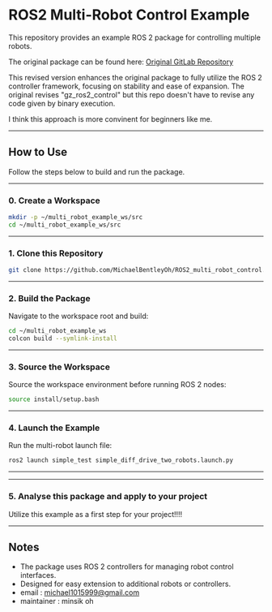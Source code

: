 # ROS2 Multi-Robot Control Example

This repository provides an example ROS 2 package for controlling multiple robots.

The original package can be found here:  [Original GitLab Repository](https://gitlab.ensta-bretagne.fr/zerrbe/ign-ros2-multi-robots-control-update/-/tree/master/simple_test/resource?ref_type=heads)

This revised version enhances the original package to fully utilize the ROS 2 controller framework, focusing on stability and ease of expansion.
The original revises "gz_ros2_control" but this repo doesn't have to revise any code given by binary execution.

I think this approach is more convinent for beginners like me.

---

## How to Use

Follow the steps below to build and run the package.

---

### 0. Create a Workspace

```bash
mkdir -p ~/multi_robot_example_ws/src
cd ~/multi_robot_example_ws/src
```

---

### 1. Clone this Repository

```bash
git clone https://github.com/MichaelBentleyOh/ROS2_multi_robot_control.git
```

---

### 2. Build the Package

Navigate to the workspace root and build:

```bash
cd ~/multi_robot_example_ws
colcon build --symlink-install
```

---

### 3. Source the Workspace

Source the workspace environment before running ROS 2 nodes:

```bash
source install/setup.bash
```

---

### 4. Launch the Example

Run the multi-robot launch file:

```bash
ros2 launch simple_test simple_diff_drive_two_robots.launch.py
```

---
---

### 5. Analyse this package and apply to your project

Utilize this example as a first step for your project!!!!

---

## Notes

- The package uses ROS 2 controllers for managing robot control interfaces.
- Designed for easy extension to additional robots or controllers.
- email : michael1015999@gmail.com
- maintainer : minsik oh
